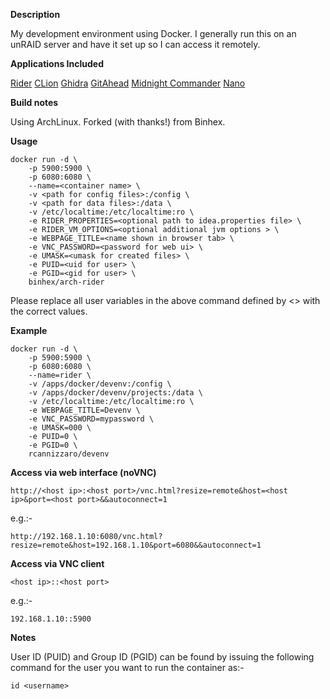**Description**

My development environment using Docker. I generally run this on an unRAID server and have it set up so I can access it remotely.

**Applications Included**

[Rider](https://www.jetbrains.com/rider/)
[CLion](https://www.jetbrains.com/clion/)
[Ghidra](https://www.jetbrains.com/clion/)
[GitAhead](https://www.jetbrains.com/clion/)
[Midnight Commander](https://www.jetbrains.com/clion/)
[Nano](https://www.jetbrains.com/clion/)

**Build notes**

Using ArchLinux. Forked (with thanks!) from Binhex.

**Usage**
```
docker run -d \
    -p 5900:5900 \
    -p 6080:6080 \
    --name=<container name> \
    -v <path for config files>:/config \
    -v <path for data files>:/data \
    -v /etc/localtime:/etc/localtime:ro \
    -e RIDER_PROPERTIES=<optional path to idea.properties file> \
    -e RIDER_VM_OPTIONS=<optional additional jvm options > \
    -e WEBPAGE_TITLE=<name shown in browser tab> \
    -e VNC_PASSWORD=<password for web ui> \
    -e UMASK=<umask for created files> \
    -e PUID=<uid for user> \
    -e PGID=<gid for user> \
    binhex/arch-rider
```

Please replace all user variables in the above command defined by <> with the correct values.

**Example**
```
docker run -d \
    -p 5900:5900 \
    -p 6080:6080 \
    --name=rider \
    -v /apps/docker/devenv:/config \
    -v /apps/docker/devenv/projects:/data \
    -v /etc/localtime:/etc/localtime:ro \
    -e WEBPAGE_TITLE=Devenv \
    -e VNC_PASSWORD=mypassword \
    -e UMASK=000 \
    -e PUID=0 \
    -e PGID=0 \
    rcannizzaro/devenv
```

**Access via web interface (noVNC)**

`http://<host ip>:<host port>/vnc.html?resize=remote&host=<host ip>&port=<host port>&&autoconnect=1`

e.g.:-

`http://192.168.1.10:6080/vnc.html?resize=remote&host=192.168.1.10&port=6080&&autoconnect=1`

**Access via VNC client**

`<host ip>::<host port>`

e.g.:-

`192.168.1.10::5900`

**Notes**

User ID (PUID) and Group ID (PGID) can be found by issuing the following command for the user you want to run the container as:-

```
id <username>
```